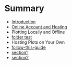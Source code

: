 # Summary

* [Introduction](README.md)
* [Online Account and Hosting](online_account_and_hosting.md)
* Plotting Locally and Offline
* [folder test](folderTest/folder_test.md)
* Hosting Plots on Your Own
* [follow-this-guide](gitbooksintro.md)
* [section1](content/section1.md)
* [section2](content/section2.md)

